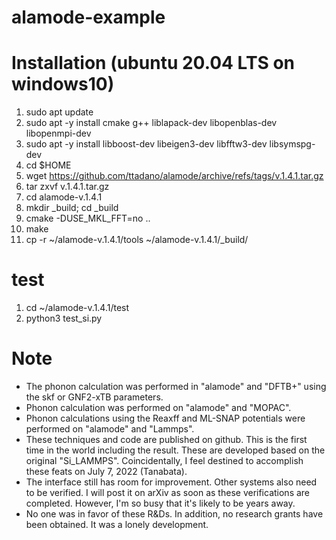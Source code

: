 # alamode-example


# Installation (ubuntu 20.04 LTS on windows10)
1. sudo apt update
2. sudo apt -y install cmake g++ liblapack-dev libopenblas-dev libopenmpi-dev 
3. sudo apt -y install libboost-dev libeigen3-dev libfftw3-dev libsymspg-dev
4. cd $HOME
5. wget https://github.com/ttadano/alamode/archive/refs/tags/v.1.4.1.tar.gz
6. tar zxvf v.1.4.1.tar.gz
7. cd alamode-v.1.4.1
8. mkdir _build; cd _build
9. cmake -DUSE_MKL_FFT=no ..
10. make
11. cp -r ~/alamode-v.1.4.1/tools ~/alamode-v.1.4.1/_build/


# test
1. cd ~/alamode-v.1.4.1/test
2. python3 test_si.py


# Note
- The phonon calculation was performed in "alamode" and "DFTB+" using the skf or GNF2-xTB parameters.
- Phonon calculation was performed on "alamode" and "MOPAC".
- Phonon calculations using the Reaxff and ML-SNAP potentials were performed on "alamode" and "Lammps".
- These techniques and code are published on github. This is the first time in the world including the result. These are developed based on the original "Si_LAMMPS". Coincidentally, I feel destined to accomplish these feats on July 7, 2022 (Tanabata).
- The interface still has room for improvement. Other systems also need to be verified. I will post it on arXiv as soon as these verifications are completed. However, I'm so busy that it's likely to be years away.
- No one was in favor of these R&Ds. In addition, no research grants have been obtained. It was a lonely development.